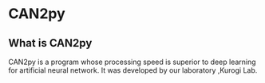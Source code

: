 # CAN2py
## What is CAN2py
CAN2py is a program whose processing speed is superior to deep learning for artificial neural network.
It was developed by our laboratory ,Kurogi Lab.
